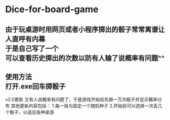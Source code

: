 # Dice-for-board-game
由于玩桌游时用网页或者小程序掷出的骰子常常离谱让人直呼有内幕    
于是自己写了一个  
可以查看历史掷出的次数以防有人输了说概率有问题^^  
----------------------------------------------------------  
使用方法  
打开.exe回车掷骰子
----------------------------------------------------------
v2.0更新
又有人说概率有问题了，于是游戏开始前先掷一万次骰子并显示概率分布
其他更新内容包括：
1.每一局为固定一个随机种子
2.开始前可以选择一次丢几个骰子，以适应各种桌游
